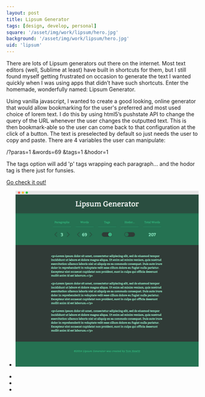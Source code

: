 ```yaml
---
layout: post
title: Lipsum Generator
tags: [design, develop, personal]
square: '/asset/img/work/lipsum/hero.jpg'
background: '/asset/img/work/lipsum/hero.jpg'
uid: 'lipsum'
---
```


<p class="headline">There are lots of Lipsum generators out there on the internet. Most text editors (well, Sublime at least) have built in shortcuts for them, but I still found myself getting frustrated on occasion to generate the text I wanted quickly when I was using apps that didn’t have such shortcuts. Enter the homemade, wonderfully named: Lipsum Generator.</p>

<p>Using vanilla javascript, I wanted to create a good looking, online generator that would allow bookmarking for the user's preferred and most used choice of lorem text. I do this by using html5’s pushstate API to change the query of the URL whenever the user changes the outputted text. This is then bookmark-able so the user can come back to that configuration at the click of a button. The text is preselected by default so just needs the user to copy and paste. There are 4 variables the user can manipulate:</p>

<p class="lipsum-code"><span>/?paras=1</span> <span>&amp;words=69</span> <span>&amp;tags=1</span> <span>&amp;hodor=1</span></p>

<p>The tags option will add 'p' tags wrapping each paragraph... and the hodor tag is there just for funsies.</p>

<div class="post-link">
	<a href="https://tomchewitt.github.io/lipsum-generator" target="_blank"><span>Go check it out!</span></a>
</div>


<section class="post-media">
	<ul>
		<li class="curved"><img src="/asset/img/work/lipsum/01.jpg"></li>
	</ul>				
</section>

<section class="block palette three-colors">
	<ul>
		<li class="color-1"></li>
		<li class="color-2"></li>
		<li class="color-3"></li>
	</ul>
</section>

